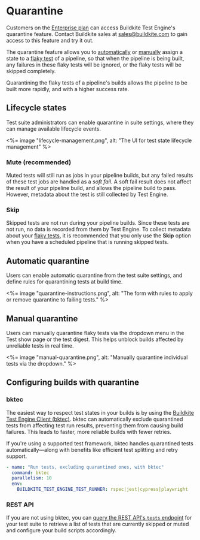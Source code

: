 # Quarantine

Customers on the [Enterprise plan](https://buildkite.com/pricing) can access Buildkite Test Engine's quarantine feature. Contact Buildkite sales at sales@buildkite.com to gain access to this feature and try it out.

The quarantine feature allows you to [automatically](#automatic-quarantine) or [manually](#manual-quarantine) assign a state to a [flaky test](/docs/test-engine/test-suites#detecting-flaky-tests) of a pipeline, so that when the pipeline is being built, any failures in these flaky tests will be ignored, or the flaky tests will be skipped completely.

Quarantining the flaky tests of a pipeline's builds allows the pipeline to be built more rapidly, and with a higher success rate.

## Lifecycle states

Test suite administrators can enable quarantine in suite settings, where they can manage available lifecycle events.

<%= image "lifecycle-management.png", alt: "The UI for test state lifecycle management" %>

### Mute (recommended)

Muted tests will still run as jobs in your pipeline builds, but any failed results of these test jobs are handled as a _soft fail_. A soft fail result does not affect the result of your pipeline build, and allows the pipeline build to pass. However, metadata about the test is still collected by Test Engine.

### Skip

Skipped tests are not run during your pipeline builds. Since these tests are not run, no data is recorded from them by Test Engine. To collect metadata about your [flaky tests](/docs/test-engine/test-suites#detecting-flaky-tests), it is recommended that you only use the **Skip** option when you have a scheduled pipeline that is running skipped tests.

## Automatic quarantine

Users can enable automatic quarantine from the test suite settings, and define rules for quarantining tests at build time.

<%= image "quarantine-instructions.png", alt: "The form with rules to apply or remove quarantine to failing tests." %>

## Manual quarantine

Users can manually quarantine flaky tests via the dropdown menu in the Test show page or the test digest. This helps unblock builds affected by unreliable tests in real time.

<%= image "manual-quarantine.png", alt: "Manually quarantine individual tests via the dropdown." %>

## Configuring builds with quarantine

### bktec

The easiest way to respect test states in your builds is by using the [Buildkite Test Engine Client (bktec)](https://github.com/buildkite/test-engine-client). bktec can automatically exclude quarantined tests from affecting test run results, preventing them from causing build failures. This leads to faster, more reliable builds with fewer retries.

If you're using a supported test framework, bktec handles quarantined tests automatically—along with benefits like efficient test splitting and retry support.

```yaml
- name: "Run tests, excluding quarantined ones, with bktec"
  command: bktec
  parallelism: 10
  env:
    BUILDKITE_TEST_ENGINE_TEST_RUNNER: rspec|jest|cypress|playwright
```

### REST API

If you are not using bktec, you can [query the REST API's `tests` endpoint](/docs/apis/rest-api/test-engine/quarantine) for your test suite to retrieve a list of tests that are currently skipped or muted and configure your build scripts accordingly.
